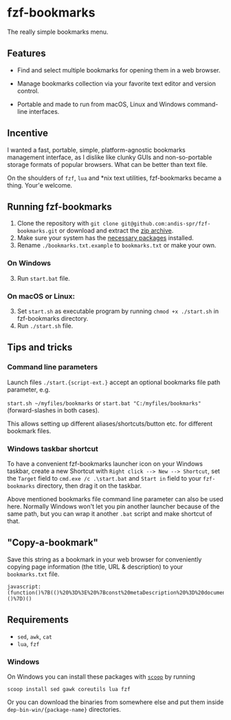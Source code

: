 # fzf-bookmarks

The really simple bookmarks menu.

## Features

- Find and select multiple bookmarks for opening them in a web browser.

- Manage bookmarks collection via your favorite text editor and version control.

- Portable and made to run from macOS, Linux and Windows command-line interfaces.

## Incentive

I wanted a fast, portable, simple, platform-agnostic bookmarks management interface, as I dislike like clunky GUIs and non-so-portable storage formats of popular browsers. What can be better than text file.

On the shoulders of `fzf`, `lua` and *nix text utilities, fzf-bookmarks became a thing. Your'e welcome.

## Running fzf-bookmarks

1. Clone the repository with `git clone git@github.com:andis-spr/fzf-bookmarks.git` or download and extract the <a href="https://github.com/andis-spr/fzf-bookmarks/archive/master.zip">zip archive</a>.
2. Make sure your system has the <a href="#requirements">necessary packages</a> installed.
3. Rename `./bookmarks.txt.example` to `bookmarks.txt` or make your own.

### On Windows

3. Run `start.bat` file.

### On macOS or Linux:

3. Set `start.sh` as executable program by running `chmod +x ./start.sh` in fzf-bookmarks directory.
4. Run `./start.sh` file.

## Tips and tricks

### Command line parameters

Launch files `./start.{script-ext.}` accept an optional bookmarks file path parameter, e.g.

`start.sh ~/myfiles/bookmarks` or `start.bat "C:/myfiles/bookmarks"` (forward-slashes in both cases).

This allows setting up different aliases/shortcuts/button etc. for different bookmark files.

### Windows taskbar shortcut

To have a convenient fzf-bookmarks launcher icon on your Windows taskbar, create a new Shortcut with `Right click --> New --> Shortcut`, set the `Target` field to `cmd.exe /c .\start.bat` and `Start in` field to your `fzf-bookmarks` directory, then drag it on the taskbar.

Above mentioned bookmarks file command line parameter can also be used here. Normally Windows won't let you pin another launcher because of the same path, but you can wrap it another `.bat` script and make shortcut of that.

## "Copy-a-bookmark"

Save this string as a bookmark in your web browser for conveniently copying page information (the title, URL & description) to your `bookmarks.txt` file.

```
javascript:(function()%7B(()%20%3D%3E%20%7Bconst%20metaDescription%20%3D%20document.querySelector(%60meta%5Bname%3D%22description%22%5D%60)%3Bconst%20prepend%20%3D%20%60%23%20%20%60%3Bconst%20colDelimeter%20%3D%20%60%20%20~%20%20%60%3Bprompt(%60Copy%20this%60%2C%60%24%7Bprepend%7D%24%7Bdocument.title.replace(%2F%5Cs%2B%2Fg%2C%20%60%20%60).trim()%7D%24%7BcolDelimeter%7D%24%7Bwindow.location%7D%24%7BcolDelimeter%7D%24%7BmetaDescription%20%26%26%20metaDescription.content.replace(%2F%5Cs%2B%2Fg%2C%20%60%20%60).trim()%7D%24%7BcolDelimeter%7D%60)%3B%7D)()%7D)()
```

## Requirements

- `sed`, `awk`, `cat`
- `lua`, `fzf`

### Windows

On Windows you can install these packages with <a href="https://scoop.sh" target="_blank">`scoop`</a> by running

```
scoop install sed gawk coreutils lua fzf
```
Or you can download the binaries from somewhere else and put them inside `dep-bin-win/{package-name}` directories.
